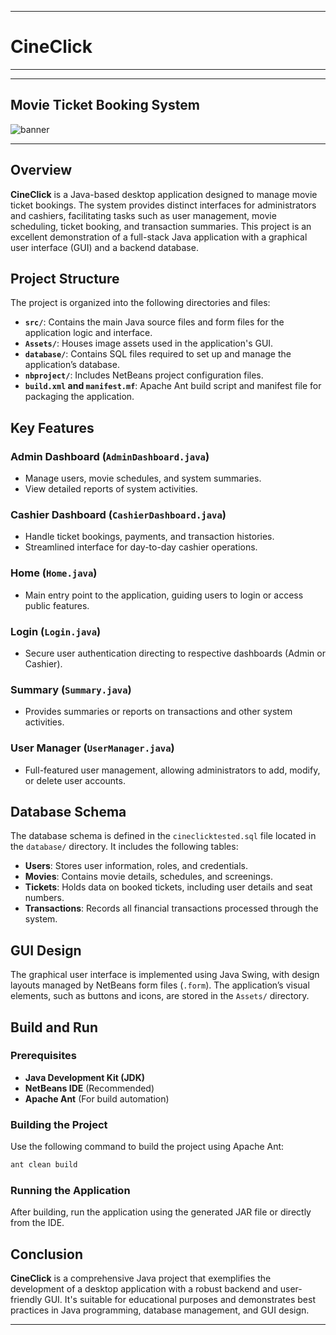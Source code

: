 
---

# CineClick 
---
---
## Movie Ticket Booking System

![banner](https://github.com/user-attachments/assets/616baa7b-50bd-4f5f-9bfd-2be85d52534d)

---
## Overview

**CineClick** is a Java-based desktop application designed to manage movie ticket bookings. The system provides distinct interfaces for administrators and cashiers, facilitating tasks such as user management, movie scheduling, ticket booking, and transaction summaries. This project is an excellent demonstration of a full-stack Java application with a graphical user interface (GUI) and a backend database.

## Project Structure

The project is organized into the following directories and files:

- **`src/`**: Contains the main Java source files and form files for the application logic and interface.
- **`Assets/`**: Houses image assets used in the application's GUI.
- **`database/`**: Contains SQL files required to set up and manage the application’s database.
- **`nbproject/`**: Includes NetBeans project configuration files.
- **`build.xml` and `manifest.mf`**: Apache Ant build script and manifest file for packaging the application.

## Key Features

### Admin Dashboard (`AdminDashboard.java`)
- Manage users, movie schedules, and system summaries.
- View detailed reports of system activities.

### Cashier Dashboard (`CashierDashboard.java`)
- Handle ticket bookings, payments, and transaction histories.
- Streamlined interface for day-to-day cashier operations.

### Home (`Home.java`)
- Main entry point to the application, guiding users to login or access public features.

### Login (`Login.java`)
- Secure user authentication directing to respective dashboards (Admin or Cashier).

### Summary (`Summary.java`)
- Provides summaries or reports on transactions and other system activities.

### User Manager (`UserManager.java`)
- Full-featured user management, allowing administrators to add, modify, or delete user accounts.

## Database Schema

The database schema is defined in the `cineclicktested.sql` file located in the `database/` directory. It includes the following tables:

- **Users**: Stores user information, roles, and credentials.
- **Movies**: Contains movie details, schedules, and screenings.
- **Tickets**: Holds data on booked tickets, including user details and seat numbers.
- **Transactions**: Records all financial transactions processed through the system.

## GUI Design

The graphical user interface is implemented using Java Swing, with design layouts managed by NetBeans form files (`.form`). The application’s visual elements, such as buttons and icons, are stored in the `Assets/` directory.

## Build and Run

### Prerequisites
- **Java Development Kit (JDK)**
- **NetBeans IDE** (Recommended)
- **Apache Ant** (For build automation)

### Building the Project
Use the following command to build the project using Apache Ant:

```bash
ant clean build
```

### Running the Application
After building, run the application using the generated JAR file or directly from the IDE.

## Conclusion

**CineClick** is a comprehensive Java project that exemplifies the development of a desktop application with a robust backend and user-friendly GUI. It's suitable for educational purposes and demonstrates best practices in Java programming, database management, and GUI design.

---

